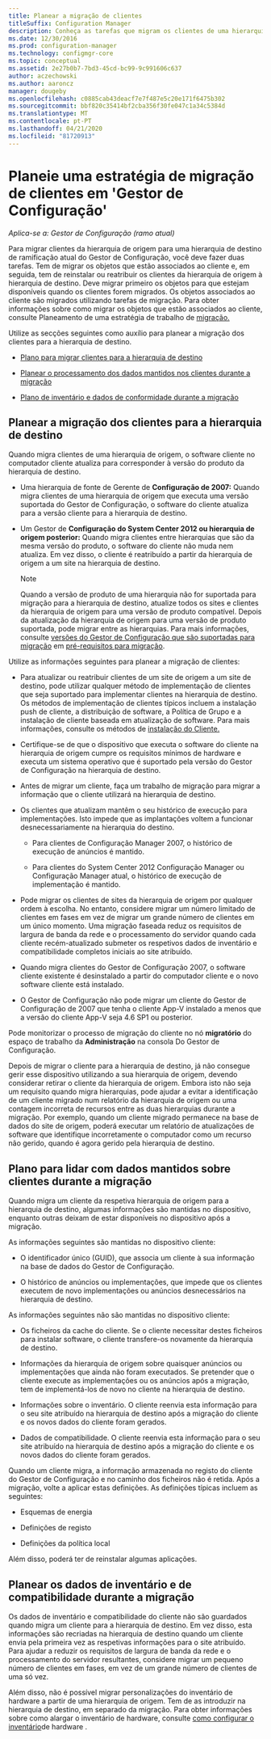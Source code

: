 ```yaml
---
title: Planear a migração de clientes
titleSuffix: Configuration Manager
description: Conheça as tarefas que migram os clientes de uma hierarquia de origem para uma hierarquia de destino de ramificação atual do Gestor de Configuração.
ms.date: 12/30/2016
ms.prod: configuration-manager
ms.technology: configmgr-core
ms.topic: conceptual
ms.assetid: 2e27b0b7-7bd3-45cd-bc99-9c991606c637
author: aczechowski
ms.author: aaroncz
manager: dougeby
ms.openlocfilehash: c0885cab43deacf7e7f487e5c20e171f6475b302
ms.sourcegitcommit: bbf820c35414bf2cba356f30fe047c1a34c5384d
ms.translationtype: MT
ms.contentlocale: pt-PT
ms.lasthandoff: 04/21/2020
ms.locfileid: "81720913"
---
```

# <a name="plan-a-client-migration-strategy-in-configuration-manager"></a>Planeie uma estratégia de migração de clientes em 'Gestor de Configuração'

*Aplica-se a: Gestor de Configuração (ramo atual)*

Para migrar clientes da hierarquia de origem para uma hierarquia de destino de ramificação atual do Gestor de Configuração, você deve fazer duas tarefas. Tem de migrar os objetos que estão associados ao cliente e, em seguida, tem de reinstalar ou reatribuir os clientes da hierarquia de origem à hierarquia de destino. Deve migrar primeiro os objetos para que estejam disponíveis quando os clientes forem migrados. Os objetos associados ao cliente são migrados utilizando tarefas de migração. Para obter informações sobre como migrar os objetos que estão associados ao cliente, consulte Planeamento de uma estratégia de trabalho de [migração.](../../core/migration/planning-a-migration-job-strategy.md)  

 Utilize as secções seguintes como auxílio para planear a migração dos clientes para a hierarquia de destino.  

-   [Plano para migrar clientes para a hierarquia de destino](#Planning_for_Client_Agent_Migration)  

-   [Planear o processamento dos dados mantidos nos clientes durante a migração](#Planning_for_Client_Data_Migration)  

-   [Plano de inventário e dados de conformidade durante a migração](#Planning_for_Inventory_data_migration)  

##  <a name="plan-to-migrate-clients-to-the-destination-hierarchy"></a><a name="Planning_for_Client_Agent_Migration"></a> Planear a migração dos clientes para a hierarquia de destino  
 Quando migra clientes de uma hierarquia de origem, o software cliente no computador cliente atualiza para corresponder à versão do produto da hierarquia de destino.  

-   Uma hierarquia de fonte de Gerente de **Configuração de 2007:** Quando migra clientes de uma hierarquia de origem que executa uma versão suportada do Gestor de Configuração, o software do cliente atualiza para a versão cliente para a hierarquia de destino.  

-   Um Gestor de **Configuração do System Center 2012 ou hierarquia de origem posterior:** Quando migra clientes entre hierarquias que são da mesma versão do produto, o software do cliente não muda nem atualiza. Em vez disso, o cliente é reatribuído a partir da hierarquia de origem a um site na hierarquia de destino.  

    > [!NOTE]  
    >  Quando a versão de produto de uma hierarquia não for suportada para migração para a hierarquia de destino, atualize todos os sites e clientes da hierarquia de origem para uma versão de produto compatível. Depois da atualização da hierarquia de origem para uma versão de produto suportada, pode migrar entre as hierarquias. Para mais informações, consulte [versões do Gestor de Configuração que são suportadas para migração](../../core/migration/prerequisites-for-migration.md#BKMK_SupportedMigrationVersions) em [pré-requisitos para migração](../../core/migration/prerequisites-for-migration.md).  

Utilize as informações seguintes para planear a migração de clientes:  

-   Para atualizar ou reatribuir clientes de um site de origem a um site de destino, pode utilizar qualquer método de implementação de clientes que seja suportado para implementar clientes na hierarquia de destino. Os métodos de implementação de clientes típicos incluem a instalação push de cliente, a distribuição de software, a Política de Grupo e a instalação de cliente baseada em atualização de software. Para mais informações, consulte os métodos de [instalação do Cliente.](../../core/clients/deploy/plan/client-installation-methods.md)  

-   Certifique-se de que o dispositivo que executa o software do cliente na hierarquia de origem cumpre os requisitos mínimos de hardware e executa um sistema operativo que é suportado pela versão do Gestor de Configuração na hierarquia de destino.  

-   Antes de migrar um cliente, faça um trabalho de migração para migrar a informação que o cliente utilizará na hierarquia de destino.  

-   Os clientes que atualizam mantêm o seu histórico de execução para implementações. Isto impede que as implantações voltem a funcionar desnecessariamente na hierarquia do destino.  

    -   Para clientes de Configuração Manager 2007, o histórico de execução de anúncios é mantido.  

    -   Para clientes do System Center 2012 Configuração Manager ou Configuração Manager atual, o histórico de execução de implementação é mantido.  

-   Pode migrar os clientes de sites da hierarquia de origem por qualquer ordem à escolha. No entanto, considere migrar um número limitado de clientes em fases em vez de migrar um grande número de clientes em um único momento. Uma migração faseada reduz os requisitos de largura de banda da rede e o processamento do servidor quando cada cliente recém-atualizado submeter os respetivos dados de inventário e compatibilidade completos iniciais ao site atribuído.  

-   Quando migra clientes do Gestor de Configuração 2007, o software cliente existente é desinstalado a partir do computador cliente e o novo software cliente está instalado.  

-   O Gestor de Configuração não pode migrar um cliente do Gestor de Configuração de 2007 que tenha o cliente App-V instalado a menos que a versão do cliente App-V seja 4.6 SP1 ou posterior.  

Pode monitorizar o processo de migração do cliente no nó **migratório** do espaço de trabalho da **Administração** na consola Do Gestor de Configuração.  

Depois de migrar o cliente para a hierarquia de destino, já não consegue gerir esse dispositivo utilizando a sua hierarquia de origem, devendo considerar retirar o cliente da hierarquia de origem. Embora isto não seja um requisito quando migra hierarquias, pode ajudar a evitar a identificação de um cliente migrado num relatório da hierarquia de origem ou uma contagem incorreta de recursos entre as duas hierarquias durante a migração. Por exemplo, quando um cliente migrado permanece na base de dados do site de origem, poderá executar um relatório de atualizações de software que identifique incorretamente o computador como um recurso não gerido, quando é agora gerido pela hierarquia de destino.  

##  <a name="plan-to-handle-data-maintained-on-clients-during-migration"></a><a name="Planning_for_Client_Data_Migration"></a>Plano para lidar com dados mantidos sobre clientes durante a migração  
Quando migra um cliente da respetiva hierarquia de origem para a hierarquia de destino, algumas informações são mantidas no dispositivo, enquanto outras deixam de estar disponíveis no dispositivo após a migração.  

As informações seguintes são mantidas no dispositivo cliente:  

-   O identificador único (GUID), que associa um cliente à sua informação na base de dados do Gestor de Configuração.  

-   O histórico de anúncios ou implementações, que impede que os clientes executem de novo implementações ou anúncios desnecessários na hierarquia de destino.  

As informações seguintes não são mantidas no dispositivo cliente:  

-   Os ficheiros da cache do cliente. Se o cliente necessitar destes ficheiros para instalar software, o cliente transfere-os novamente da hierarquia de destino.  

-   Informações da hierarquia de origem sobre quaisquer anúncios ou implementações que ainda não foram executados. Se pretender que o cliente execute as implementações ou os anúncios após a migração, tem de implementá-los de novo no cliente na hierarquia de destino.  

-   Informações sobre o inventário. O cliente reenvia esta informação para o seu site atribuído na hierarquia de destino após a migração do cliente e os novos dados do cliente foram gerados.  

-   Dados de compatibilidade. O cliente reenvia esta informação para o seu site atribuído na hierarquia de destino após a migração do cliente e os novos dados do cliente foram gerados.  

Quando um cliente migra, a informação armazenada no registo do cliente do Gestor de Configuração e no caminho dos ficheiros não é retida. Após a migração, volte a aplicar estas definições. As definições típicas incluem as seguintes:  

-   Esquemas de energia  

-   Definições de registo  

-   Definições da política local  

Além disso, poderá ter de reinstalar algumas aplicações.  

##  <a name="plan-for--inventory-and-compliance-data-during-migration"></a><a name="Planning_for_Inventory_data_migration"></a> Planear os dados de inventário e de compatibilidade durante a migração  
Os dados de inventário e compatibilidade do cliente não são guardados quando migra um cliente para a hierarquia de destino. Em vez disso, esta informações são recriadas na hierarquia de destino quando um cliente envia pela primeira vez as respetivas informações para o site atribuído. Para ajudar a reduzir os requisitos de largura de banda da rede e o processamento do servidor resultantes, considere migrar um pequeno número de clientes em fases, em vez de um grande número de clientes de uma só vez.  

 Além disso, não é possível migrar personalizações do inventário de hardware a partir de uma hierarquia de origem. Tem de as introduzir na hierarquia de destino, em separado da migração. Para obter informações sobre como alargar o inventário de hardware, consulte [como configurar o inventário](../../core/clients/manage/inventory/configure-hardware-inventory.md)de hardware .  
